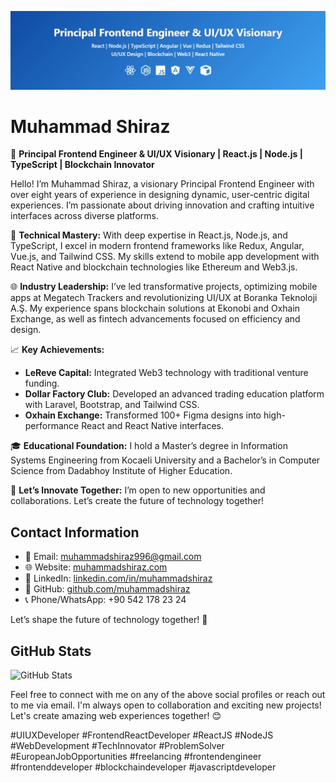 ![Muhammad Shiraz, a UI/UX Developer & Frontend React Developer](principal_frontend_engineer.jpg)

# Muhammad Shiraz

🚀 **Principal Frontend Engineer & UI/UX Visionary | React.js | Node.js | TypeScript | Blockchain Innovator**

Hello! I’m Muhammad Shiraz, a visionary Principal Frontend Engineer with over eight years of experience in designing dynamic, user-centric digital experiences. I’m passionate about driving innovation and crafting intuitive interfaces across diverse platforms.

🔧 **Technical Mastery:** With deep expertise in React.js, Node.js, and TypeScript, I excel in modern frontend frameworks like Redux, Angular, Vue.js, and Tailwind CSS. My skills extend to mobile app development with React Native and blockchain technologies like Ethereum and Web3.js.

🌐 **Industry Leadership:** I’ve led transformative projects, optimizing mobile apps at Megatech Trackers and revolutionizing UI/UX at Boranka Teknoloji A.Ş. My experience spans blockchain solutions at Ekonobi and Oxhain Exchange, as well as fintech advancements focused on efficiency and design.

📈 **Key Achievements:**
- **LeReve Capital:** Integrated Web3 technology with traditional venture funding.
- **Dollar Factory Club:** Developed an advanced trading education platform with Laravel, Bootstrap, and Tailwind CSS.
- **Oxhain Exchange:** Transformed 100+ Figma designs into high-performance React and React Native interfaces.

🎓 **Educational Foundation:** I hold a Master’s degree in Information Systems Engineering from Kocaeli University and a Bachelor’s in Computer Science from Dadabhoy Institute of Higher Education.

🌟 **Let’s Innovate Together:** I’m open to new opportunities and collaborations. Let’s create the future of technology together!

## Contact Information

- 📧 Email: muhammadshiraz996@gmail.com
- 🌐 Website: [muhammadshiraz.com](https://muhammadshiraz.com)
- 💼 LinkedIn: [linkedin.com/in/muhammadshiraz](https://linkedin.com/in/muhammadshiraz)
- 🐙 GitHub: [github.com/muhammadshiraz](https://github.com/muhammadshiraz)
- 📞 Phone/WhatsApp: +90 542 178 23 24

Let’s shape the future of technology together! 🚀

## GitHub Stats

![GitHub Stats](https://github-readme-stats.vercel.app/api?username=muhammadshiraz&show_icons=true&hide=contribs)

Feel free to connect with me on any of the above social profiles or reach out to me via email. I'm always open to collaboration and exciting new projects! Let's create amazing web experiences together! 😊

#UIUXDeveloper #FrontendReactDeveloper #ReactJS #NodeJS #WebDevelopment #TechInnovator #ProblemSolver #EuropeanJobOpportunities #freelancing #frontendengineer #frontenddeveloper #blockchaindeveloper #javascriptdeveloper
